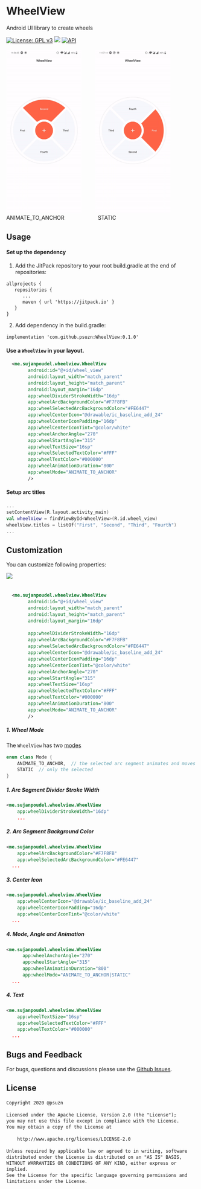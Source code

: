 
# WheelView  
Android UI library to create wheels
  
[![License: GPL v3](https://img.shields.io/badge/License-GPLv3-blue.svg)](https://www.gnu.org/licenses/gpl-3.0) [![](https://jitpack.io/v/psuzn/WheelView.svg)](https://jitpack.io/#psuzn/WheelView)  [![API](https://img.shields.io/badge/API-19%2B-blue.svg?style=flat)](https://source.android.com/setup/start/build-numbers)  
  <br>
<img id="mode" src="./media/demo-animate-anchor-315.gif.gif" width="200" />&ensp;&ensp;&ensp;&ensp;&ensp;<img src="./media/demo-static.gif.gif" width="200" />  
ANIMATE_TO_ANCHOR   &ensp;&ensp;&ensp;&ensp;&ensp;&ensp;&ensp;&ensp;&ensp;&ensp; &ensp;  STATIC
## Usage  
#### Set up the dependency  
1. Add the JitPack repository to your root build.gradle at the end of repositories:  
```  
allprojects {  
   repositories {  
      ...  
      maven { url 'https://jitpack.io' }  
   }  
}  
```  
2. Add  dependency in the build.gradle:  
```  
implementation 'com.github.psuzn:WheelView:0.1.0'  
```  
  
#### Use a `WheelView`  in your layout.  
```xml  
  <me.sujanpoudel.wheelview.WheelView
        android:id="@+id/wheel_view"
        android:layout_width="match_parent"
        android:layout_height="match_parent"
        android:layout_margin="16dp"
        app:wheelDividerStrokeWidth="16dp"
        app:wheelArcBackgroundColor="#F7F8FB"
        app:wheelSelectedArcBackgroundColor="#FE6447"
        app:wheelCenterIcon="@drawable/ic_baseline_add_24"
        app:wheelCenterIconPadding="16dp"
        app:wheelCenterIconTint="@color/white"
        app:wheelAnchorAngle="270"
        app:wheelStartAngle="315"
        app:wheelTextSize="16sp"
        app:wheelSelectedTextColor="#FFF"
        app:wheelTextColor="#000000"
        app:wheelAnimationDuration="800"
        app:wheelMode="ANIMATE_TO_ANCHOR"
        />
```  
  
#### Setup arc titles
```kotlin
...
setContentView(R.layout.activity_main)  
val wheelView = findViewById<WheelView>(R.id.wheel_view)  
wheelView.titles = listOf("First", "Second", "Third", "Fourth")
...
```  
## Customization
You can customize following properties:

<img src="https://drive.google.com/uc?export=view&id=1wxtKGuB-gYE7oRshBvlgbmtyR-gA82Wj" width="1000" />
<br />
<br />

```xml
  <me.sujanpoudel.wheelview.WheelView
        android:id="@+id/wheel_view"
        android:layout_width="match_parent"
        android:layout_height="match_parent"
        android:layout_margin="16dp"

        app:wheelDividerStrokeWidth="16dp"
        app:wheelArcBackgroundColor="#F7F8FB"
        app:wheelSelectedArcBackgroundColor="#FE6447"
        app:wheelCenterIcon="@drawable/ic_baseline_add_24"
        app:wheelCenterIconPadding="16dp"
        app:wheelCenterIconTint="@color/white"
        app:wheelAnchorAngle="270"
        app:wheelStartAngle="315"
        app:wheelTextSize="16sp"
        app:wheelSelectedTextColor="#FFF"
        app:wheelTextColor="#000000"
        app:wheelAnimationDuration="800"
        app:wheelMode="ANIMATE_TO_ANCHOR"
        />
```
##### 1.  Wheel Mode

The `WheelView` has  two [modes](#mode)
  ```kotlin
  enum class Mode {  
	  ANIMATE_TO_ANCHOR,  // the selected arc segment animates and moves to anchor angle like  
	  STATIC  // only the selected 
}
  
  ```
##### 1.  Arc Segment Divider Stroke Width 
```xml
<me.sujanpoudel.wheelview.WheelView
    app:wheelDividerStrokeWidth="16dp"
    ...
   ```
##### 2.  Arc Segment Background Color
```xml
<me.sujanpoudel.wheelview.WheelView
    app:wheelArcBackgroundColor="#F7F8FB"
    app:wheelSelectedArcBackgroundColor="#FE6447"
  ...
   ```
##### 3. Center Icon  
```xml
<me.sujanpoudel.wheelview.WheelView
    app:wheelCenterIcon="@drawable/ic_baseline_add_24"
    app:wheelCenterIconPadding="16dp"
    app:wheelCenterIconTint="@color/white"
  ...
   ```

##### 4. Mode, Angle and Animation 
```xml
<me.sujanpoudel.wheelview.WheelView
      app:wheelAnchorAngle="270"
      app:wheelStartAngle="315"
      app:wheelAnimationDuration="800"
      app:wheelMode="ANIMATE_TO_ANCHOR|STATIC"
  ...
   ```
##### 4. Text 
```xml
<me.sujanpoudel.wheelview.WheelView
    app:wheelTextSize="16sp"
    app:wheelSelectedTextColor="#FFF"
    app:wheelTextColor="#000000"
  ...
   ```

## Bugs and Feedback  
For bugs, questions and discussions please use the [Github Issues](https://github.com/psuzn/WheelView/issues/new).  
  
## License  
```  
Copyright 2020 @psuzn

Licensed under the Apache License, Version 2.0 (the "License");
you may not use this file except in compliance with the License.
You may obtain a copy of the License at

    http://www.apache.org/licenses/LICENSE-2.0

Unless required by applicable law or agreed to in writing, software
distributed under the License is distributed on an "AS IS" BASIS,
WITHOUT WARRANTIES OR CONDITIONS OF ANY KIND, either express or implied.
See the License for the specific language governing permissions and
limitations under the License.
```
